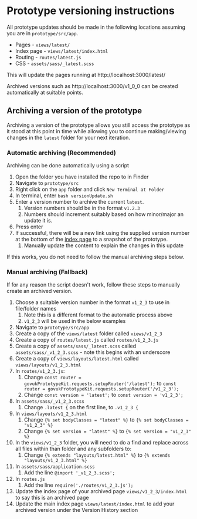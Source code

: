 # Prototype versioning instructions

All prototype updates should be made in the following locations assuming you are in `prototype/src/app`.

* Pages - `views/latest/`
* Index page - `views/latest/index.html`
* Routing - `routes/latest.js`
* CSS - `assets/sass/_latest.scss`

This will update the pages running at http://localhost:3000/latest/

Archived versions such as http://localhost:3000/v1_0_0 can be created automatically at suitable points.

## Archiving a version of the prototype

Archiving a version of the prototype allows you still access the prototype as it stood at this point in time while allowing you to continue making/viewing changes in the `latest` folder for your next iteration.


### Automatic archiving (Recommended)
Archiving can be done automatically using a script

1. Open the folder you have installed the repo to in Finder
2. Navigate to `prototype/src`
3. Right click on the `app` folder and click `New Terminal at Folder`
4. In terminal, enter `bash versionUpdate.sh`
5. Enter a version number to archive the current `latest`.
    1. Version numbers should be in the format `v1.2.3`
    2. Numbers should increment suitably based on how minor/major an update it is.
6. Press enter
7. If successful, there will be a new link using the supplied version number at the bottom of the [index page](http://localhost:3000/latest/) to a snapshot of the prototype.
    1. Manually update the content to explain the changes in this update

If this works, you do not need to follow the manual archiving steps below.

### Manual archiving (Fallback)
If for any reason the script doesn't work, follow these steps to manually create an archived version.

1. Choose a suitable version number in the format `v1_2_3` to use in file/folder names
    1. Note this is a different format to the automatic process above
    2. `v1_2_3` will be used in the below examples
2. Navigate to `prototype/src/app`
3. Create a copy of the `views/latest` folder called `views/v1_2_3`
4. Create a copy of `routes/latest.js` called `routes/v1_2_3.js` 
5. Create a copy of `assets/sass/_latest.scss` called `assets/sass/_v1_2_3.scss` - note this begins with an underscore
6. Create a copy of `views/layouts/latest.html` called `views/layouts/v1_2_3.html`
7. In `routes/v1_2_3.js`:
    1. Change `const router = govukPrototypeKit.requests.setupRouter('/latest');` to `const router = govukPrototypeKit.requests.setupRouter('/v1_2_3');`
    2. Change `const version = 'latest';` to `const version = 'v1_2_3';`
8. In `assets/sass/_v1_2_3.scss`
    1. Change `.latest {` on the first line, to `.v1_2_3 {`
9. In `views/layouts/v1_2_3.html`
    1. Change `{% set bodyClasses = "latest" %}` to `{% set bodyClasses = "v1_2_3" %}`
    2. Change `{% set version = "latest" %}` to `{% set version = "v1_2_3" %}`
10. In the `views/v1_2_3` folder, you will need to do a find and replace across all files within than folder and any subfolders to:
    1. Change `{% extends "layouts/latest.html" %}` to `{% extends "layouts/v1_2_3.html" %}`
11. In `assets/sass/application.scss`
    1. Add the line `@import '_v1_2_3.scss';`
12. In `routes.js`
    1. Add the line `require('./routes/v1_2_3.js');`
13. Update the index page of your archived page `views/v1_2_3/index.html` to say this is an archived page
14. Update the main index page `views/latest/index.html` to add your archived version under the Version History section
